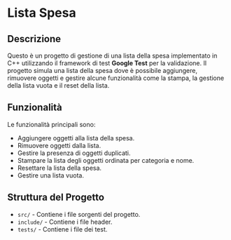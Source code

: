 # Lista Spesa

## Descrizione

Questo è un progetto di gestione di una lista della spesa implementato in C++ utilizzando il framework di test **Google Test** per la validazione. Il progetto simula una lista della spesa dove è possibile aggiungere, rimuovere oggetti e gestire alcune funzionalità come la stampa, la gestione della lista vuota e il reset della lista.

## Funzionalità

Le funzionalità principali sono:

- Aggiungere oggetti alla lista della spesa.
- Rimuovere oggetti dalla lista.
- Gestire la presenza di oggetti duplicati.
- Stampare la lista degli oggetti ordinata per categoria e nome.
- Resettare la lista della spesa.
- Gestire una lista vuota.

## Struttura del Progetto

- `src/` - Contiene i file sorgenti del progetto.
- `include/` - Contiene i file header.
- `tests/` - Contiene i file dei test.
